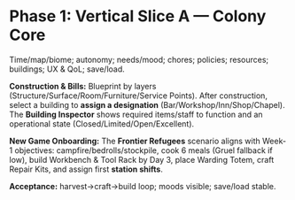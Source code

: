 # Phase 1: Vertical Slice A — Colony Core
Time/map/biome; autonomy; needs/mood; chores; policies; resources; buildings; UX & QoL; save/load.

**Construction & Bills:** Blueprint by layers (Structure/Surface/Room/Furniture/Service Points). After construction, select a building to **assign a designation** (Bar/Workshop/Inn/Shop/Chapel). The **Building Inspector** shows required items/staff to function and an operational state (Closed/Limited/Open/Excellent).

**New Game Onboarding:** The **Frontier Refugees** scenario aligns with Week-1 objectives: campfire/bedrolls/stockpile, cook 6 meals (Gruel fallback if low), build Workbench & Tool Rack by Day 3, place Warding Totem, craft Repair Kits, and assign first **station shifts**.

**Acceptance:** harvest→craft→build loop; moods visible; save/load stable.
